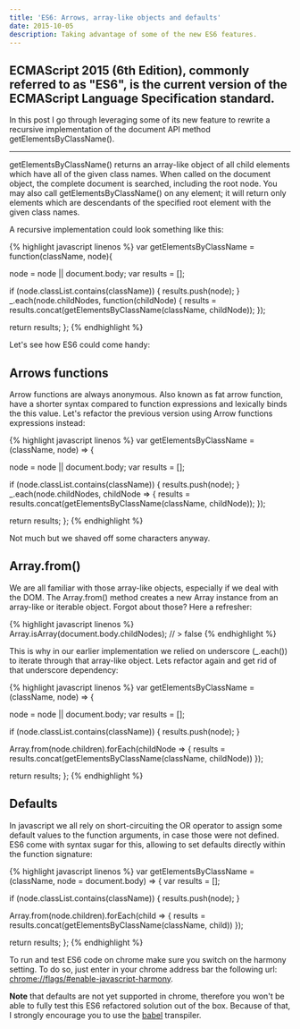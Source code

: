 ```yaml
---
title: 'ES6: Arrows, array-like objects and defaults'
date: 2015-10-05
description: Taking advantage of some of the new ES6 features.
---
```


## ECMAScript 2015 (6th Edition), commonly referred to as "ES6", is the current version of the ECMAScript Language Specification standard.

In this post I go through leveraging some of its new feature to rewrite a recursive implementation of the document API method getElementsByClassName().  

* * *

getElementsByClassName() returns an array-like object of all child elements which have all of the given class names. When called on the document object, the complete document is searched, including the root node. You may also call getElementsByClassName() on any element; it will return only elements which are descendants of the specified root element with the given class names.

A recursive implementation could look something like this:

{% highlight javascript linenos %}
var getElementsByClassName = function(className, node){

  node = node || document.body;
  var results = [];

  if (node.classList.contains(className)) {
    results.push(node);
  }
  _.each(node.childNodes, function(childNode) {
    results = results.concat(getElementsByClassName(className, childNode));
  });

  return results;
};
{% endhighlight %}

Let's see how ES6 could come handy:

## Arrows functions

Arrow functions are always anonymous. Also known as fat arrow function, have a shorter syntax compared to function expressions and lexically binds the this value. Let's refactor the previous version using Arrow functions expressions instead:

{% highlight javascript linenos %}
var getElementsByClassName = (className, node) => {

  node = node || document.body;
  var results = [];

  if (node.classList.contains(className)) {
    results.push(node);
  }
  _.each(node.childNodes, childNode => {
    results = results.concat(getElementsByClassName(className, childNode));
  });

  return results;
};
{% endhighlight %}

Not much but we shaved off some characters anyway.


## Array.from()

We are all familiar with those array-like objects, especially if we deal with the DOM. The Array.from() method creates a new Array instance from an array-like or iterable object. Forgot about those? Here a refresher:

{% highlight javascript linenos %}
Array.isArray(document.body.childNodes);
// > false
{% endhighlight %}

This is why in our earlier implementation we relied on underscore (_.each()) to iterate through that array-like object. Lets refactor again and get rid of that underscore dependency:


{% highlight javascript linenos %}
var getElementsByClassName = (className, node) => {

  node = node || document.body;
  var results = [];

  if (node.classList.contains(className)) {
    results.push(node);
  }

  Array.from(node.children).forEach(childNode => {
    results = results.concat(getElementsByClassName(className, childNode))
  });

  return results;
};
{% endhighlight %}

## Defaults

In javascript we all rely on short-circuiting the OR operator to assign some default values to the function arguments, in case those were not defined. ES6 come with syntax sugar for this, allowing to set defaults directly within the function signature:

{% highlight javascript linenos %}
var getElementsByClassName = (className,  node = document.body) => {
  var results = [];

  if (node.classList.contains(className)) {
    results.push(node);
  }

  Array.from(node.children).forEach(child => {
    results = results.concat(getElementsByClassName(className, child))
  });

  return results;
};
{% endhighlight %}

To run and test ES6 code on chrome make sure you switch on the harmony setting. To do so, just enter in your chrome address bar the following url: [chrome://flags/#enable-javascript-harmony](chrome://flags/#enable-javascript-harmony).

**Note** that defaults are not yet supported in chrome, therefore you won't be able to fully test this ES6 refactored solution out of the box. Because of that, I strongly encourage you to use the [babel](http://babeljs.io) transpiler.
